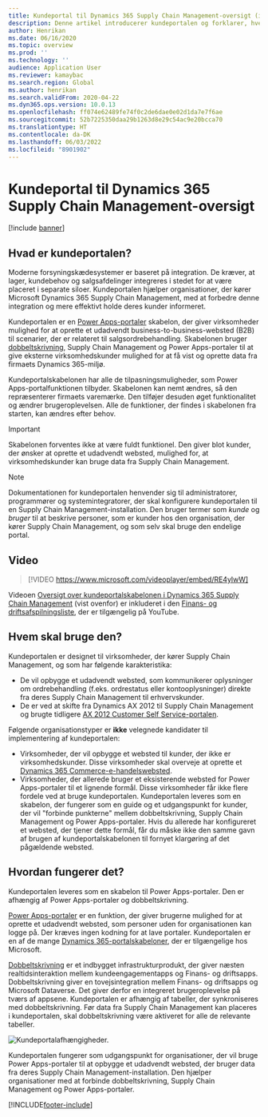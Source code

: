 ```yaml
---
title: Kundeportal til Dynamics 365 Supply Chain Management-oversigt (indeholder video)
description: Denne artikel introducerer kundeportalen og forklarer, hvem der skal bruge den, og hvordan den fungerer.
author: Henrikan
ms.date: 06/16/2020
ms.topic: overview
ms.prod: ''
ms.technology: ''
audience: Application User
ms.reviewer: kamaybac
ms.search.region: Global
ms.author: henrikan
ms.search.validFrom: 2020-04-22
ms.dyn365.ops.version: 10.0.13
ms.openlocfilehash: ff074e62489fe74f0c2de6dae0e02d1da7e7f6ae
ms.sourcegitcommit: 52b7225350daa29b1263d8e29c54ac9e20bcca70
ms.translationtype: HT
ms.contentlocale: da-DK
ms.lasthandoff: 06/03/2022
ms.locfileid: "8901902"
---
```

# <a name="customer-portal-for-dynamics-365-supply-chain-management-overview"></a>Kundeportal til Dynamics 365 Supply Chain Management-oversigt

[!include [banner](../includes/banner.md)]


## <a name="what-is-the-customer-portal"></a>Hvad er kundeportalen?

Moderne forsyningskædesystemer er baseret på integration. De kræver, at lager, kundebehov og salgsafdelinger integreres i stedet for at være placeret i separate siloer. Kundeportalen hjælper organisationer, der kører Microsoft Dynamics 365 Supply Chain Management, med at forbedre denne integration og mere effektivt holde deres kunder informeret.

Kundeportalen er en [Power Apps-portaler](/powerapps/maker/portals/overview) skabelon, der giver virksomheder mulighed for at oprette et udadvendt business-to-business-websted (B2B) til scenarier, der er relateret til salgsordrebehandling. Skabelonen bruger [dobbeltskrivning](../../fin-ops-core/dev-itpro/data-entities/dual-write/dual-write-home-page.md), Supply Chain Management og Power Apps-portaler til at give eksterne virksomhedskunder mulighed for at få vist og oprette data fra firmaets Dynamics 365-miljø.

Kundeportalskabelonen har alle de tilpasningsmuligheder, som Power Apps-portalfunktionen tilbyder. Skabelonen kan nemt ændres, så den repræsenterer firmaets varemærke. Den tilføjer desuden øget funktionalitet og ændrer brugeroplevelsen. Alle de funktioner, der findes i skabelonen fra starten, kan ændres efter behov.

> [!IMPORTANT]
> Skabelonen forventes ikke at være fuldt funktionel. Den giver blot kunder, der ønsker at oprette et udadvendt websted, mulighed for, at virksomhedskunder kan bruge data fra Supply Chain Management.

> [!NOTE]
> Dokumentationen for kundeportalen henvender sig til administratorer, programmører og systemintegratorer, der skal konfigurere kundeportalen til en Supply Chain Management-installation. Den bruger termer som _kunde_ og _bruger_ til at beskrive personer, som er kunder hos den organisation, der kører Supply Chain Management, og som selv skal bruge den endelige portal.

## <a name="video"></a>Video

> [!VIDEO https://www.microsoft.com/videoplayer/embed/RE4ylwW]

Videoen [Oversigt over kundeportalskabelonen i Dynamics 365 Supply Chain Management](https://youtu.be/nPrqoLuHfV8) (vist ovenfor) er inkluderet i den [Finans- og driftsafspilningsliste](https://www.youtube.com/playlist?list=PLcakwueIHoT_SYfIaPGoOhloFoCXiUSyW), der er tilgængelig på YouTube.

## <a name="who-should-use-it"></a>Hvem skal bruge den?

Kundeportalen er designet til virksomheder, der kører Supply Chain Management, og som har følgende karakteristika:

- De vil opbygge et udadvendt websted, som kommunikerer oplysninger om ordrebehandling (f.eks. ordrestatus eller kontooplysninger) direkte fra deres Supply Chain Management til erhvervskunder.
- De er ved at skifte fra Dynamics AX 2012 til Supply Chain Management og brugte tidligere [AX 2012 Customer Self Service-portalen](/dynamicsax-2012/appuser-itpro/about-the-customer-self-service-portal).

Følgende organisationstyper er **ikke** velegnede kandidater til implementering af kundeportalen:

- Virksomheder, der vil opbygge et websted til kunder, der ikke er virksomhedskunder. Disse virksomheder skal overveje at oprette et [Dynamics 365 Commerce-e-handelswebsted](../../commerce/create-ecommerce-site.md).
- Virksomheder, der allerede bruger et eksisterende websted for Power Apps-portaler til et lignende formål. Disse virksomheder får ikke flere fordele ved at bruge kundeportalen. Kundeportalen leveres som en skabelon, der fungerer som en guide og et udgangspunkt for kunder, der vil "forbinde punkterne" mellem dobbeltskrivning, Supply Chain Management og Power Apps-portaler. Hvis du allerede har konfigureret et websted, der tjener dette formål, får du måske ikke den samme gavn af brugen af kundeportalskabelonen til fornyet klargøring af det pågældende websted.

## <a name="how-does-it-work"></a>Hvordan fungerer det?

Kundeportalen leveres som en skabelon til Power Apps-portaler. Den er afhængig af Power Apps-portaler og dobbeltskrivning.

[Power Apps-portaler](/powerapps/maker/portals/overview) er en funktion, der giver brugerne mulighed for at oprette et udadvendt websted, som personer uden for organisationen kan logge på. Der kræves ingen kodning for at lave portaler. Kundeportalen er en af de mange [Dynamics 365-portalskabeloner](/powerapps/maker/portals/portal-templates#environment-with-model-driven-apps-in-dynamics-365), der er tilgængelige hos Microsoft.

[Dobbeltskrivning](/powerapps/maker/portals/overview) er et indbygget infrastrukturprodukt, der giver næsten realtidsinteraktion mellem kundeengagementapps og Finans- og driftsapps. Dobbeltskrivning giver en tovejsintegration mellem Finans- og driftsapps og Microsoft Dataverse. Det giver derfor en integreret brugeroplevelse på tværs af appsene. Kundeportalen er afhængig af tabeller, der synkroniseres med dobbeltskrivning. Før data fra Supply Chain Management kan placeres i kundeportalen, skal dobbeltskrivning være aktiveret for alle de relevante tabeller.

![Kundeportalafhængigheder.](media/customer-portal-elements.png "Kundeportalafhængigheder")

Kundeportalen fungerer som udgangspunkt for organisationer, der vil bruge Power Apps-portaler til at opbygge et udadvendt websted, der bruger data fra deres Supply Chain Management-installation. Den hjælper organisationer med at forbinde dobbeltskrivning, Supply Chain Management og Power Apps-portaler.


[!INCLUDE[footer-include](../../includes/footer-banner.md)]